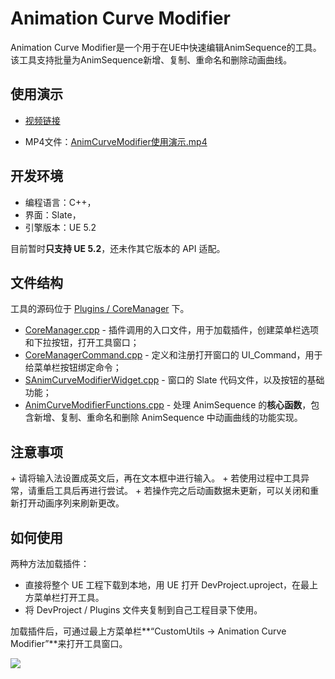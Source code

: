 # Animation Curve Modifier
Animation Curve Modifier是一个用于在UE中快速编辑AnimSequence的工具。该工具支持批量为AnimSequence新增、复制、重命名和删除动画曲线。
<h2 id="wDfV9">使用演示</h2>

+ [视频链接](https://youtu.be/0l16tB7kUg4?si=bf6Aj0nZ1PGrOSLc)

+ MP4文件：[AnimCurveModifier使用演示.mp4](https://github.com/Clairezsh/AnimCurveModifier/blob/main/AnimCurveModifier%E4%BD%BF%E7%94%A8%E6%BC%94%E7%A4%BA.mp4)

<h2 id="wDfV9">开发环境</h2>

+ 编程语言：C++，
+ 界面：Slate，
+ 引擎版本：UE 5.2

目前暂时**只支持 UE 5.2**，还未作其它版本的 API 适配。


<h2 id="WjGRD">文件结构</h2>

工具的源码位于 [Plugins / CoreManager](https://github.com/Clairezsh/AnimCurveModifier/tree/main/Plugins/CoreManager) 下。

+ [CoreManager.cpp](https://github.com/Clairezsh/AnimCurveModifier/blob/main/Plugins/CoreManager/Source/CoreManager/Private/CoreManager.cpp) - 插件调用的入口文件，用于加载插件，创建菜单栏选项和下拉按钮，打开工具窗口；
+ [CoreManagerCommand.cpp](https://github.com/Clairezsh/AnimCurveModifier/blob/main/Plugins/CoreManager/Source/CoreManager/Private/CoreManagerCommand.cpp) - 定义和注册打开窗口的 UI_Command，用于给菜单栏按钮绑定命令；
+ [SAnimCurveModifierWidget.cpp](https://github.com/Clairezsh/AnimCurveModifier/blob/main/Plugins/CoreManager/Source/CoreManager/Private/SAnimCurveModifierWidget.cpp) - 窗口的 Slate 代码文件，以及按钮的基础功能；
+ [AnimCurveModifierFunctions.cpp](https://github.com/Clairezsh/AnimCurveModifier/blob/main/Plugins/CoreManager/Source/CoreManager/Private/AnimCurveModifierFunctions.cpp) - 处理 AnimSequence 的**核心函数**，包含新增、复制、重命名和删除 AnimSequence 中动画曲线的功能实现。

<h2 id="Hv9Vr">注意事项</h2>
+ 请将输入法设置成英文后，再在文本框中进行输入。
+ 若使用过程中工具异常，请重启工具后再进行尝试。
+ 若操作完之后动画数据未更新，可以关闭和重新打开动画序列来刷新更改。

<h2 id="MmHz1">如何使用</h2>
两种方法加载插件：

+ 直接将整个 UE 工程下载到本地，用 UE 打开 DevProject.uproject，在最上方菜单栏打开工具。
+ 将 DevProject / Plugins 文件夹复制到自己工程目录下使用。

加载插件后，可通过最上方菜单栏**“CustomUtils -> Animation Curve Modifier”**来打开工具窗口。

![](https://cdn.nlark.com/yuque/0/2024/png/1261680/1726050128093-9e878f0a-3717-4594-979b-9f19277700aa.png)









